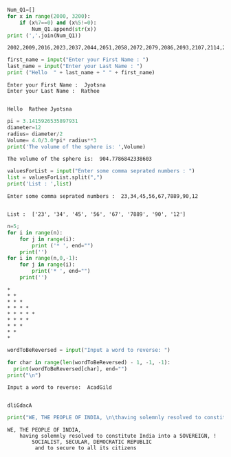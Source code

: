 

```python
Num_Q1=[]
for x in range(2000, 3200):
    if (x%7==0) and (x%5!=0):
        Num_Q1.append(str(x))
print (','.join(Num_Q1))
```

    2002,2009,2016,2023,2037,2044,2051,2058,2072,2079,2086,2093,2107,2114,2121,2128,2142,2149,2156,2163,2177,2184,2191,2198,2212,2219,2226,2233,2247,2254,2261,2268,2282,2289,2296,2303,2317,2324,2331,2338,2352,2359,2366,2373,2387,2394,2401,2408,2422,2429,2436,2443,2457,2464,2471,2478,2492,2499,2506,2513,2527,2534,2541,2548,2562,2569,2576,2583,2597,2604,2611,2618,2632,2639,2646,2653,2667,2674,2681,2688,2702,2709,2716,2723,2737,2744,2751,2758,2772,2779,2786,2793,2807,2814,2821,2828,2842,2849,2856,2863,2877,2884,2891,2898,2912,2919,2926,2933,2947,2954,2961,2968,2982,2989,2996,3003,3017,3024,3031,3038,3052,3059,3066,3073,3087,3094,3101,3108,3122,3129,3136,3143,3157,3164,3171,3178,3192,3199



```python
first_name = input("Enter your First Name : ")
last_name = input("Enter your Last Name : ")
print ("Hello  " + last_name + " " + first_name)
```

    Enter your First Name :  Jyotsna
    Enter your Last Name :  Rathee


    Hello  Rathee Jyotsna



```python
pi = 3.1415926535897931
diameter=12
radius= diameter/2
Volume= 4.0/3.0*pi* radius**3
print('The volume of the sphere is: ',Volume)
```

    The volume of the sphere is:  904.7786842338603



```python
valuesForList = input("Enter some comma seprated numbers : ")
list = valuesForList.split(",")
print('List : ',list)
```

    Enter some comma seprated numbers :  23,34,45,56,67,7889,90,12


    List :  ['23', '34', '45', '56', '67', '7889', '90', '12']



```python
n=5;
for i in range(n):
    for j in range(i):
        print ('* ', end="")
    print('')
for i in range(n,0,-1):
    for j in range(i):
        print('* ', end="")
    print('')

```

    
    * 
    * * 
    * * * 
    * * * * 
    * * * * * 
    * * * * 
    * * * 
    * * 
    * 



```python
wordToBeReversed = input("Input a word to reverse: ")

for char in range(len(wordToBeReversed) - 1, -1, -1):
  print(wordToBeReversed[char], end="")
print("\n")
```

    Input a word to reverse:  AcadGild


    dliGdacA
    



```python
print("WE, THE PEOPLE OF INDIA, \n\thaving solemnly resolved to constitute India into a SOVEREIGN, ! \n\t\tSOCIALIST, SECULAR, DEMOCRATIC REPUBLIC \n\t\t and to secure to all its citizens ")
```

    WE, THE PEOPLE OF INDIA, 
    	having solemnly resolved to constitute India into a SOVEREIGN, ! 
    		SOCIALIST, SECULAR, DEMOCRATIC REPUBLIC 
    		 and to secure to all its citizens 



```python

```
